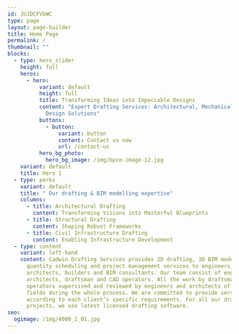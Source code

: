 ```yaml
---
id: JUJDCFVbWC
type: page
layout: page-builder
title: Home Page
permalink: /
thumbnail: ""
blocks:
  - type: hero_slider
    height: full
    heros:
      - hero:
          variant: default
          height: full
          title: Transforming Ideas into Impeccable Designs
          content: "Expert Drafting Services: Architectural, Mechanical, and Electrical
            Design Solutions"
          buttons:
            - button:
                variant: button
                content: Contact us now
                url: /contact-us
          hero_bg_photo:
            hero_bg_image: /img/bpce-image-12.jpg
    variant: default
    title: Hero 1
  - type: perks
    variant: default
    title: " Our drafting & BIM modelling expertise"
    columns:
      - title: Architectural Drafting
        content: Transforming Visions into Masterful Blueprints
      - title: Structural Drafting
        content: Shaping Robust Frameworks
      - title: Civil Infrastructure Drafting
        content: Enabling Infrastructure Development
  - type: content
    variant: left-hand
    content: Cadwin Drafting Services provides 2D drafting, 3D BIM modelling,
      quantity scheduling and project management services to engineers,
      architects, builders and BIM consultants. Our team consist of engineers,
      architects, draftsman and CAD operators. All the work by draftsman and CAD
      operators supervised and reviewed by engineers and architects of relevant
      fields during the whole process. We are committed to provide services
      according to each client’s specific requirements. For all our drafting
      projects, we use latest licensed drafting software.
seo:
  ogimage: /img/4000_2_01.jpg
---
```

